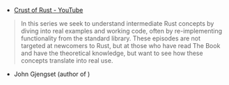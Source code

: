 - [Crust of Rust - YouTube](https://www.youtube.com/playlist?list=PLqbS7AVVErFiWDOAVrPt7aYmnuuOLYvOa)

> In this series we seek to understand intermediate Rust concepts by diving into real examples and working code, often
> by re-implementing functionality from the standard library. These episodes are not targeted at newcomers to Rust, but at
> those who have read The Book and have the theoretical knowledge, but want to see how these concepts translate into real
> use.

- John Gjengset (author of <Rust for Rustaceans>)